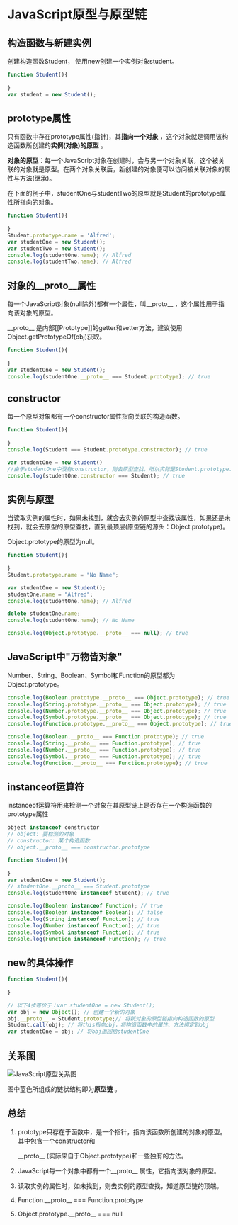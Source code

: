 # JavaScript原型与原型链

## 构造函数与新建实例

创建构造函数Student， 使用new创建一个实例对象student。

```javascript
function Student(){
  
}
var student = new Student();
```

## prototype属性

只有函数中存在prototype属性(指针)，其**指向一个对象** ，这个对象就是调用该构造函数所创建的**实例(对象)的原型** 。

**对象的原型**：每一个JavaScript对象在创建时，会与另一个对象关联，这个被关联的对象就是原型。在两个对象关联后，新创建的对象便可以访问被关联对象的属性与方法(继承)。

在下面的例子中，studentOne与studentTwo的原型就是Student的prototype属性所指向的对象。

```javascript
function Student(){
  
}
Student.prototype.name = 'Alfred';
var studentOne = new Student();
var studentTwo = new Student();
console.log(studentOne.name); // Alfred
console.log(studentTwo.name); // Alfred
```

## 对象的_\_proto\_\_属性

每一个JavaScript对象(null除外)都有一个属性，叫\_\_proto\_\_ ，这个属性用于指向该对象的原型。

\_\_proto\_\_ 是内部[[Prototype]]的getter和setter方法，建议使用Object.getPrototypeOf(obj)获取。

```javascript
function Student(){
  
}
var studentOne = new Student();
console.log(studentOne.__proto__ === Student.prototype); // true
```

## constructor

每一个原型对象都有一个constructor属性指向关联的构造函数。

```javascript
function Student(){
  
}
console.log(Student === Student.prototype.constructor); // true

var studentOne = new Student()
//由于studentOne中没有constructor，则去原型查找，所以实际是Student.prototype.constructor
console.log(studentOne.constructor === Student); // true
```

## 实例与原型

当读取实例的属性时，如果未找到，就会去实例的原型中查找该属性，如果还是未找到，就会去原型的原型查找，直到最顶层(原型链的源头：Object.prototype)。

Object.prototype的原型为null。

```javascript
function Student(){
  
}
Student.prototype.name = "No Name";

var studentOne = new Student();
studentOne.name = "Alfred";
console.log(studentOne.name); // Alfred

delete studentOne.name;
console.log(studentOne.name); // No Name

console.log(Object.prototype.__proto__ === null); // true
```

## JavaScript中"万物皆对象"

Number、String、Boolean、Symbol和Function的原型都为Object.prototype。

```javascript
console.log(Boolean.prototype.__proto__ === Object.prototype); // true
console.log(String.prototype.__proto__ === Object.prototype); // true
console.log(Number.prototype.__proto__ === Object.prototype); // true
console.log(Symbol.prototype.__proto__ === Object.prototype); // true
console.log(Function.prototype.__proto__ === Object.prototype); // true

console.log(Boolean.__proto__ === Function.prototype); // true
console.log(String.__proto__ === Function.prototype); // true
console.log(Number.__proto__ === Function.prototype); // true
console.log(Symbol.__proto__ === Function.prototype); // true
console.log(Function.__proto__ === Function.prototype); // true
```

## instanceof运算符

instanceof运算符用来检测一个对象在其原型链上是否存在一个构造函数的prototype属性

```javascript
object instanceof constructor
// object: 要检测的对象
// constructor: 某个构造函数
// object.__proto__ === constructor.prototype

function Student(){
  
}
var studentOne = new Student();
// studentOne.__proto__ === Student.prototype
console.log(studentOne instanceof Student); // true

console.log(Boolean instanceof Function); // true
console.log(Boolean instanceof Boolean); // false
console.log(String instanceof Function); // true
console.log(Number instanceof Function); // true
console.log(Symbol instanceof Function); // true
console.log(Function instanceof Function); // true
```

## new的具体操作

```javascript
function Student(){
  
}

// 以下4步等价于：var studentOne = new Student();
var obj = new Object(); // 创建一个新的对象
obj.__proto__ = Student.prototype;// 将新对象的原型链指向构造函数的原型
Student.call(obj); // 将this指向obj，将构造函数中的属性、方法绑定到obj
var studentOne = obj; // 将obj返回给studentOne
```

## 关系图

![JavaScript原型关系图 ](https://raw.githubusercontent.com/AlfredYan/JavaScript-Note/master/images/JavaScript%E5%8E%9F%E5%9E%8B%E5%85%B3%E7%B3%BB%E5%9B%BE.png)

图中蓝色所组成的链状结构即为**原型链** 。

## 总结

1. prototype只存在于函数中，是一个指针，指向该函数所创建的对象的原型。其中包含一个constructor和

   \_\_proto\_\_ (实际来自于Object.prototype)和一些独有的方法。

2. JavaScript每一个对象中都有一个\_\_proto\_\_ 属性，它指向该对象的原型。

3. 读取实例的属性时，如未找到，则去实例的原型查找，知道原型链的顶端。

4. Function.\_\_proto\_\_ === Function.prototype

5. Object.prototype.\_\_proto\_\_ === null